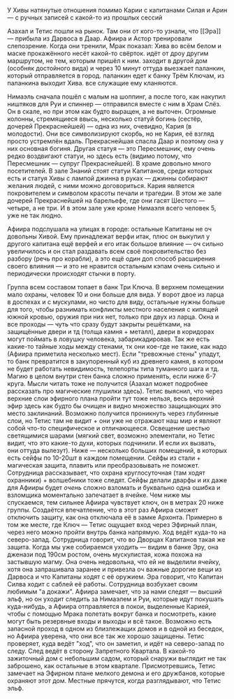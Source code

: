 У Хивы натянутые отношения помимо Карии с капитанами Силая и Арин — с ручных записей с какой-то из прошлых сессий

Азахал и Тетис пошли на рынок. Там они от кого-то узнали, что [[Эра]] — прибыла из Дарвоса в Даар.
Афиира и Астор тренировали слепозрение.
Когда они тренили, Мрак показал: Хива во всём белом и маске прокажённого несёт какой-то свёрток. идёт от дроу другим маршрутом, не тем, которым пришёл к ним. заходит в другой дом (особняк достойного вида) и через 10 минут оттуда выезжает паланкин, который отправляется в город. паланкин едет к банку Трём Ключам, из паланкина выходит Хива. все служащие ему кланяются.

Нимаэль сначала пошёл с малым на шоппинг, а после того, как накупил ништяков для Руи и спиннер — отправился вместе с ним в Храм Слёз. Он в скале, но при этом как будто выращен, а не выточен. Огромные колонны, стремящиеся ввысь, несколько статуй богинь (сестёр, дочерей Прекраснейшей) — одна из них, очевидно, Кария (в молодости). Они все символизируют скорбь, но не Кария, её взгляд просто устремлён вдаль. Прекраснейшая спасла Даар и поэтому она у них основная богиня.
Другая статуя — это Пересмешник, ему очень редко воздвигают статуи, но здесь есть (видимо потому, что Пересмешник — супруг Прекраснейшей).
В храме довольно много посетителей. 
В зале Знаний стоят статуи Капитанов, среди которых есть и статуя Хивы с лампой джинна в руках — джинны собирают желания людей, с ними можно договориться. 
Кария является покровителем и символом красоты печали и трагедии.  В этом же зале дочерей Прекраснейшей на барельефе, где они гасят Шестого — четыре, а не три. И в этом зале уже кроме Нимаэля всего человек 5, уже не так людно. 

Афиира подслушала на улицах в городе: остальные Капитаны не оч довольны Хивой. Ему принадлежат верфи итак, плюс он выкупил у другого капитана ещё верфей и его итак большое влияние — оч сильно увеличилось и он стал раздавать всем своё покровительство без разбору (речь про корабли), а это ещё один доп способ расширения своего влияния — и это не нравится остальным кэпам очень сильно и периодически происходят стычки в порту. 

Группа всем составом топает в банк Три Ключа.
В верхнем помещении мало охраны, человек 10 и они больше для вида. У ворот двое из ларца в доспехах и с мускулами, но чисто для виду, остальные нужны больше для того, чтобы разнимать конфликты местного населения с кипящей южной кровью, оружия при них нет, только при двух из ларца. Окна и все проходы — чуть что сразу будут закрыты решётками, на защищённые двери и тд (толща камня + металл), двери в коридорах могут поймать в ловушку человека, забарикадировав. Так же есть какие-то тайные ходы между стенами, тк они кое-где не такие, как надо (Афиира приметила несколько мест). Если "тревожные стены" упадут, то банк превратится в закупоренный куб из древнего камня, в котором не будет работать невидимость, телепорты типа туманного шага и тд. Магию в целом внутри стен банка сложно применять, если ниже 6-7 круга. Мысли читать тоже не получится (Азахал может подробнее рассказать про магические глушилки здесь). Тетис выяснил, что через верхние слои эфирного плана пройти тут тоже нельзя, весь верхний эфир здесь как будто бы очищен и видно множество защищающих это место заклинаний. Возможно получится проникнуть через глубинные слои, но Тетис там не видит + они уже не отражают наш мир и являют собой что-то специфическое и отличающееся. Освещение шестью светящимися шарами (мягкий свет, возможно элементали, но Тетис видит, что это какие-то духи, которых подчинили. И если их вызвать, они оттуда вылезут). 
Ниже — несколько больших помещений, в которых есть сейфы по 10-20шт в каждом помещении. Сейфы из стали + магическая защита, плавить или преобразовывать не поможет. Сотрудница рассказывает, что охрана круглосуточная (там ходят охранники) + волшебники тоже следят. Сейфы делали дварфы и их даже для Афииры будет _очень_ сложно взломать и буквально одна ошибка и взломщика моментально запечатает в ячейке. 
Чем ниже мы спускаемся, тем сильнее Афиира чувствует ключ, он в метрах 20 ниже группы. Создаётся впечатление, что в этот раз Афиира сможет отключить защиту, как она отключала её в замке Архонта. 
Примерно в том же месте, где Ключ — Тетис ощущает вход через Эфирный план, через него можно пройти внутрь банка напрямую. Ход ведёт куда-то на северо-запад. 
Сотрудница говорит, что во Дворцах Капитанов такая же защита. 
Когда мы уже собираемся уходить — видим в банке Эру, она дженази под 190см ростом, очень мускулистая, кожа похожа на застывшую магму. Она очень недовольна, что ей не выделили ячейку, хотя она запрашивала заранее и привезла оч важные дорогие вещи из Дарвоса и что Капитаны ходят с её оружием. Эра говорит, что Капитан Силва ходит с саблей её работы. Сотрудница возбухает своим любимым "а докажи".
Афиира замечает, что за нами следят — высший эльф, но он уходит следить за Нимаэлем и Руи, которые идут покушать куда-нибудь, а Афиира отправляется в покои, выделенные Карией, чтобы с помощью Мрака полетать вокруг банка и посмотреть, какие могут быть резервные входы и выходы и всё такое.  Возможно есть запасной проход в одном из близлежащих домов и в одной из беседок, но Афиира уверена, что они все так же хорошо защищены. 
Тетис проверяет, куда ведёт "ход", что он заметил, и идёт на северо-запад по следу. След ведёт в сторону Запретного Квартала. В какой-то зажиточный дом с небольшим садом, который снаружи выглядит не так заброшено, как остальные в этом квартале. Присмотревшись, Тетис замечает на Эфирном плане мелкого демона и его дружбанов, которые охраняют этот дом. Местные прячутся, когда разглядывают, что Тетис эльф. 

